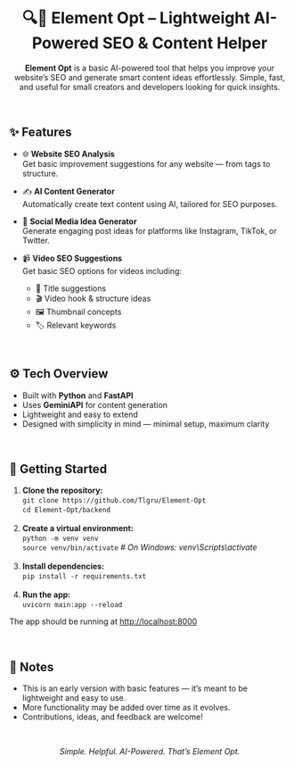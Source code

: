 <h1 align="center">🔍🧠 Element Opt – Lightweight AI-Powered SEO & Content Helper</h1>

<p align="center">
  <strong>Element Opt</strong> is a basic AI-powered tool that helps you improve your website’s SEO and generate smart content ideas effortlessly. Simple, fast, and useful for small creators and developers looking for quick insights.
</p>

<br>

<h2>✨ Features</h2>

- 🌐 <strong>Website SEO Analysis</strong><br>
  Get basic improvement suggestions for any website — from tags to structure.

- ✍️ <strong>AI Content Generator</strong><br>
  Automatically create text content using AI, tailored for SEO purposes.

- 📱 <strong>Social Media Idea Generator</strong><br>
  Generate engaging post ideas for platforms like Instagram, TikTok, or Twitter.

- 📹 <strong>Video SEO Suggestions</strong><br>
  Get basic SEO options for videos including:
  - 🎯 Title suggestions
  - 🎬 Video hook & structure ideas
  - 🖼️ Thumbnail concepts
  - 🏷️ Relevant keywords

<br>

<h2>⚙️ Tech Overview</h2>

- Built with **Python** and **FastAPI**
- Uses **GeminiAPI** for content generation
- Lightweight and easy to extend
- Designed with simplicity in mind — minimal setup, maximum clarity

<br>

<h2>🚀 Getting Started</h2>

<ol>
  <li><strong>Clone the repository:</strong><br>
    <code>git clone https://github.com/Tlgru/Element-Opt</code><br>
    <code>cd Element-Opt/backend</code>
  </li>
  <br>
  <li><strong>Create a virtual environment:</strong><br>
    <code>python -m venv venv</code><br>
    <code>source venv/bin/activate</code>  <em># On Windows: venv\Scripts\activate</em>
  </li>
  <br>
  <li><strong>Install dependencies:</strong><br>
    <code>pip install -r requirements.txt</code>
  </li>
  <br>
  <li><strong>Run the app:</strong><br>
    <code>uvicorn main:app --reload</code>
  </li>
</ol>

<p>The app should be running at <a href="http://localhost:8000">http://localhost:8000</a></p>

<br>

<h2>📝 Notes</h2>

- This is an early version with basic features — it’s meant to be lightweight and easy to use.
- More functionality may be added over time as it evolves.
- Contributions, ideas, and feedback are welcome!

<br>

<p align="center">
  <em>Simple. Helpful. AI-Powered. That’s Element Opt.</em>
</p>
